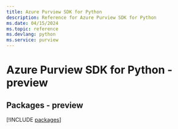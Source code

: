 ```yaml
---
title: Azure Purview SDK for Python
description: Reference for Azure Purview SDK for Python
ms.date: 04/15/2024
ms.topic: reference
ms.devlang: python
ms.service: purview
---
```

# Azure Purview SDK for Python - preview
## Packages - preview
[!INCLUDE [packages](purview-index.md)]